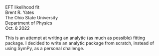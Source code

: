 EFT likelihood fit  
Brent R. Yates  
The Ohio State University  
Department of Physics  
Oct. 8 2022


This is an attempt at writing an analytic (as much as possible) fitting package. I decided to write an analytic package from scratch, instead of using SymPy, as a personal challenge.
